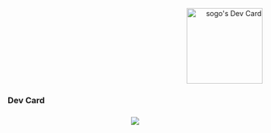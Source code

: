 <p align="right">
<a href="https://app.daily.dev/sogo"><img src="https://api.daily.dev/devcards/51769bce454c4201b0cdbe8ed87dee99.png?r=byz" width="150" alt="sogo's Dev Card"/></a>
<h3> Dev Card <h3/>
</p>
<p align="center">
  <img src="https://count.getloli.com/get/@xsogox?theme=asoul" />
</p>
